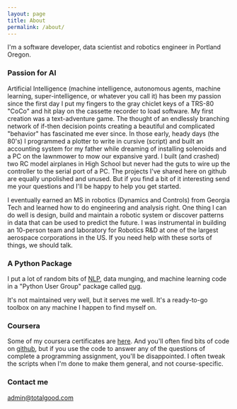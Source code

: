 ```yaml
---
layout: page
title: About
permalink: /about/
---
```


I'm a software developer, data scientist and robotics engineer in Portland Oregon.

### Passion for AI

Artificial Intelligence (machine intelligence, autonomous agents, machine learning, super-intelligence, or whatever you call it) has been my passion since the first day I put my fingers to the gray chiclet keys of a TRS-80 "CoCo" and hit play on the cassette recorder to load software. My first creation was a text-adventure game. The thought of an endlessly branching network of if-then decision points creating a beautiful and complicated "behavior" has fascinated me ever since. In those early, heady days (the 80's) I programmed a plotter to write in cursive (script) and built an accounting system for my father while dreaming of installing solenoids and a PC on the lawnmower to mow our expansive yard. I built (and crashed) two RC model airplanes in High School but never had the guts to wire up the controller to the serial port of a PC. The projects I've shared here on github are equally unpolished and unused. But if you find a bit of it interesting send me your questions and I'll be happy to help you get started.

I eventually earned an MS in robotics (Dynamics and Controls) from Georgia Tech and learned how to do engineering and analysis right. One thing I can do well is design, build and maintain a robotic system or discover patterns in data that can be used to predict the future. I was instrumental in building an 10-person team and laboratory for Robotics R&D at one of the largest aerospace corporations in the US. If you need help with these sorts of things, we should talk. 

### A Python Package

I put a lot of random bits of [NLP](/pug), data munging, and machine learning code in a "Python User Group" package called [pug](http://github.com/hobson/pug).
            
It's not maintained very well, but it serves me well. It's a ready-to-go toolbox on any machine I happen to find myself on.

### Coursera

Some of my coursera certificates are [here](/coursera). And you'll often find bits of code on [github](http://github.com/hobson/coursera/), but if you use the code to answer any of the questions of complete a programming assignment, you'll be disappointed. I often tweak the scripts when I'm done to make them general, and not course-specific.

### Contact me

[admin@totalgood.com](mailto:admin@totalgood.com)